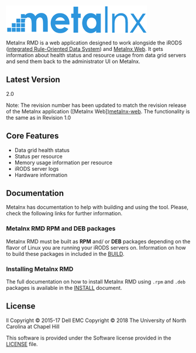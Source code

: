![Metalnx Logo](docs/IMAGES/mlx_logo_blue.png)

Metalnx RMD is a web application designed to work alongside the iRODS ([integrated Rule-Oriented Data System][irods]) and [Metalnx Web][metalnx-web]. It gets information about health status and resource usage from data grid servers and send them back to the administrator UI on Metalnx.

## Latest Version
2.0

Note: The revision number has been updated to match the revision release of the Metalnx application ([Metalnx Web])[metalnx-web].  The functionality is the same as in Revision 1.0

## Core Features

- Data grid health status
- Status per resource
- Memory usage information per resource
- iRODS server logs
- Hardware information

## Documentation

Metalnx has documentation to help with building and using the tool. Please, check the following links for further information.

### Metalnx RMD RPM and DEB packages

Metalnx RMD must be built as **RPM** and/ or **DEB** packages depending on the flavor of Linux you are running your iRODS servers on. Information on how to build these packages in included in the [BUILD](docs/BUILD.md).

### Installing Metalnx RMD

The full documentation on how to install Metalnx RMD using `.rpm` and `.deb` packages is available in the [INSTALL](docs/INSTALL.md) document.

## License
ll
Copyright © 2015-17 Dell EMC
Copyright © 2018 The University of North Carolina at Chapel Hill

This software is provided under the Software license provided in the [LICENSE](LICENSE) file.

[irods]: http://www.irods.org
[metalnx-web]: https://github.com/irods-contrib/metalnx-web
